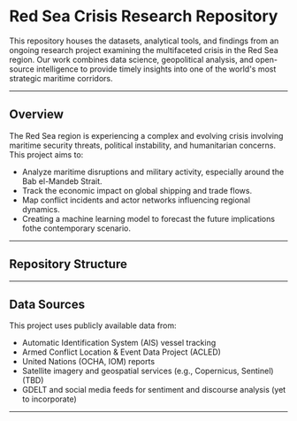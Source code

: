 # Red Sea Crisis Research Repository

This repository houses the datasets, analytical tools, and findings from an ongoing research project examining the multifaceted crisis in the Red Sea region. Our work combines data science, geopolitical analysis, and open-source intelligence to provide timely insights into one of the world's most strategic maritime corridors.

---

## Overview

The Red Sea region is experiencing a complex and evolving crisis involving maritime security threats, political instability, and humanitarian concerns. This project aims to:

- Analyze maritime disruptions and military activity, especially around the Bab el-Mandeb Strait.
- Track the economic impact on global shipping and trade flows.
- Map conflict incidents and actor networks influencing regional dynamics.
- Creating a machine learning model to forecast the future implications fothe contemporary scenario.

---

## Repository Structure


---

## Data Sources

This project uses publicly available data from:
- Automatic Identification System (AIS) vessel tracking
- Armed Conflict Location & Event Data Project (ACLED)
- United Nations (OCHA, IOM) reports
- Satellite imagery and geospatial services (e.g., Copernicus, Sentinel) (TBD)
- GDELT and social media feeds for sentiment and discourse analysis (yet to incorporate)

---
